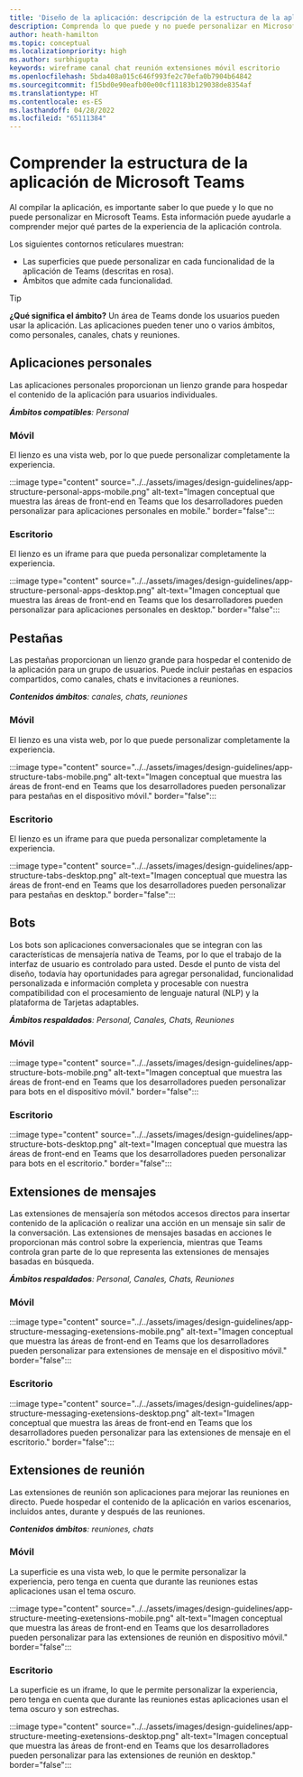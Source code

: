 ```yaml
---
title: 'Diseño de la aplicación: descripción de la estructura de la aplicación'
description: Comprenda lo que puede y no puede personalizar en Microsoft Teams al diseñar la aplicación.
author: heath-hamilton
ms.topic: conceptual
ms.localizationpriority: high
ms.author: surbhigupta
keywords: wireframe canal chat reunión extensiones móvil escritorio
ms.openlocfilehash: 5bda408a015c646f993fe2c70efa0b7904b64842
ms.sourcegitcommit: f15bd0e90eafb00e00cf11183b129038de8354af
ms.translationtype: HT
ms.contentlocale: es-ES
ms.lasthandoff: 04/28/2022
ms.locfileid: "65111384"
---
```

# <a name="understand-the-microsoft-teams-app-structure"></a>Comprender la estructura de la aplicación de Microsoft Teams

Al compilar la aplicación, es importante saber lo que puede y lo que no puede personalizar en Microsoft Teams. Esta información puede ayudarle a comprender mejor qué partes de la experiencia de la aplicación controla.

Los siguientes contornos reticulares muestran:

* Las superficies que puede personalizar en cada funcionalidad de la aplicación de Teams (descritas en rosa).
* Ámbitos que admite cada funcionalidad.

> [!TIP]
> **¿Qué significa el ámbito?** Un área de Teams donde los usuarios pueden usar la aplicación. Las aplicaciones pueden tener uno o varios ámbitos, como personales, canales, chats y reuniones.

## <a name="personal-apps"></a>Aplicaciones personales

Las aplicaciones personales proporcionan un lienzo grande para hospedar el contenido de la aplicación para usuarios individuales.

***Ámbitos compatibles**: Personal*

### <a name="mobile"></a>Móvil

El lienzo es una vista web, por lo que puede personalizar completamente la experiencia.

:::image type="content" source="../../assets/images/design-guidelines/app-structure-personal-apps-mobile.png" alt-text="Imagen conceptual que muestra las áreas de front-end en Teams que los desarrolladores pueden personalizar para aplicaciones personales en mobile." border="false":::

### <a name="desktop"></a>Escritorio

El lienzo es un iframe para que pueda personalizar completamente la experiencia.

:::image type="content" source="../../assets/images/design-guidelines/app-structure-personal-apps-desktop.png" alt-text="Imagen conceptual que muestra las áreas de front-end en Teams que los desarrolladores pueden personalizar para aplicaciones personales en desktop." border="false":::

## <a name="tabs"></a>Pestañas

Las pestañas proporcionan un lienzo grande para hospedar el contenido de la aplicación para un grupo de usuarios. Puede incluir pestañas en espacios compartidos, como canales, chats e invitaciones a reuniones.

***Contenidos ámbitos**: canales, chats, reuniones*

### <a name="mobile"></a>Móvil

El lienzo es una vista web, por lo que puede personalizar completamente la experiencia.

:::image type="content" source="../../assets/images/design-guidelines/app-structure-tabs-mobile.png" alt-text="Imagen conceptual que muestra las áreas de front-end en Teams que los desarrolladores pueden personalizar para pestañas en el dispositivo móvil." border="false":::

### <a name="desktop"></a>Escritorio

El lienzo es un iframe para que pueda personalizar completamente la experiencia.

:::image type="content" source="../../assets/images/design-guidelines/app-structure-tabs-desktop.png" alt-text="Imagen conceptual que muestra las áreas de front-end en Teams que los desarrolladores pueden personalizar para pestañas en desktop." border="false":::

## <a name="bots"></a>Bots

Los bots son aplicaciones conversacionales que se integran con las características de mensajería nativa de Teams, por lo que el trabajo de la interfaz de usuario es controlado para usted. Desde el punto de vista del diseño, todavía hay oportunidades para agregar personalidad, funcionalidad personalizada e información completa y procesable con nuestra compatibilidad con el procesamiento de lenguaje natural (NLP) y la plataforma de Tarjetas adaptables.

***Ámbitos respaldados**: Personal, Canales, Chats, Reuniones*

### <a name="mobile"></a>Móvil

:::image type="content" source="../../assets/images/design-guidelines/app-structure-bots-mobile.png" alt-text="Imagen conceptual que muestra las áreas de front-end en Teams que los desarrolladores pueden personalizar para bots en el dispositivo móvil." border="false":::

### <a name="desktop"></a>Escritorio

:::image type="content" source="../../assets/images/design-guidelines/app-structure-bots-desktop.png" alt-text="Imagen conceptual que muestra las áreas de front-end en Teams que los desarrolladores pueden personalizar para bots en el escritorio." border="false":::

## <a name="message-extensions"></a>Extensiones de mensajes

Las extensiones de mensajería son métodos accesos directos para insertar contenido de la aplicación o realizar una acción en un mensaje sin salir de la conversación. Las extensiones de mensajes basadas en acciones le proporcionan más control sobre la experiencia, mientras que Teams controla gran parte de lo que representa las extensiones de mensajes basadas en búsqueda.

***Ámbitos respaldados**: Personal, Canales, Chats, Reuniones*

### <a name="mobile"></a>Móvil

:::image type="content" source="../../assets/images/design-guidelines/app-structure-messaging-exetensions-mobile.png" alt-text="Imagen conceptual que muestra las áreas de front-end en Teams que los desarrolladores pueden personalizar para extensiones de mensaje en el dispositivo móvil." border="false":::

### <a name="desktop"></a>Escritorio

:::image type="content" source="../../assets/images/design-guidelines/app-structure-messaging-exetensions-desktop.png" alt-text="Imagen conceptual que muestra las áreas de front-end en Teams que los desarrolladores pueden personalizar para las extensiones de mensaje en el escritorio." border="false":::

## <a name="meeting-extensions"></a>Extensiones de reunión

Las extensiones de reunión son aplicaciones para mejorar las reuniones en directo. Puede hospedar el contenido de la aplicación en varios escenarios, incluidos antes, durante y después de las reuniones.

***Contenidos ámbitos**: reuniones, chats*

### <a name="mobile"></a>Móvil

La superficie es una vista web, lo que le permite personalizar la experiencia, pero tenga en cuenta que durante las reuniones estas aplicaciones usan el tema oscuro.

:::image type="content" source="../../assets/images/design-guidelines/app-structure-meeting-exetensions-mobile.png" alt-text="Imagen conceptual que muestra las áreas de front-end en Teams que los desarrolladores pueden personalizar para las extensiones de reunión en dispositivo móvil." border="false":::

### <a name="desktop"></a>Escritorio

La superficie es un iframe, lo que le permite personalizar la experiencia, pero tenga en cuenta que durante las reuniones estas aplicaciones usan el tema oscuro y son estrechas.

:::image type="content" source="../../assets/images/design-guidelines/app-structure-meeting-exetensions-desktop.png" alt-text="Imagen conceptual que muestra las áreas de front-end en Teams que los desarrolladores pueden personalizar para las extensiones de reunión en desktop." border="false":::
